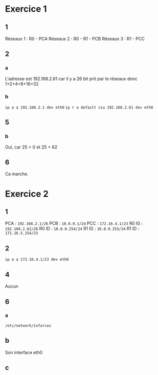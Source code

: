 # Exercice 1

## 1

Réseaux 1 : R0 - PCA
Réseaux 2 : R0 - R1 - PCB
Réseaux 3 : R1 - PCC

## 2

### a

L'adresse est 192.168.2.61 car il y a 26 bit prit par le réseaux donc 1+2+4+8+16+32

### b

`ip a a 192.168.2.1 dev eth0`
`ip r a default via 192.168.2.61 dev eth0`

## 5

### b

Oui, car 25 > 0 et 25 < 62

## 6

Ca marche.

# Exercice 2

## 1

PCA : `192.168.2.1/26`
PCB : `10.0.0.1/24`
PCC : `172.16.4.1/23`
R0 IG : `192.168.2.62/26`
R0 ID : `10.0.0.254/24`
R1 IG : `10.0.0.253/24`
R1 ID : `172.16.5.254/23`

## 2

`ip a a 172.16.4.1/23 dev eth0`

## 4

Aucun

## 6

### a

`/etc/network/infarces`

## b

Son interface eth0

## c


















